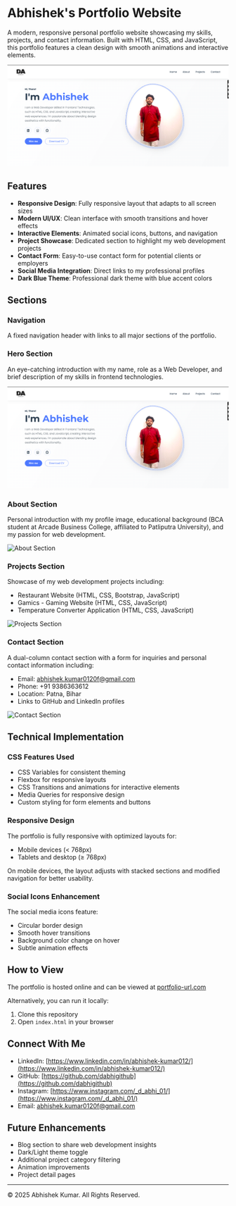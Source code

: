 # Abhishek's Portfolio Website

A modern, responsive personal portfolio website showcasing my skills, projects, and contact information. Built with HTML, CSS, and JavaScript, this portfolio features a clean design with smooth animations and interactive elements.

![Portfolio Preview](./screenshots/portfolio-preview.png)

## Features

- **Responsive Design**: Fully responsive layout that adapts to all screen sizes
- **Modern UI/UX**: Clean interface with smooth transitions and hover effects
- **Interactive Elements**: Animated social icons, buttons, and navigation
- **Project Showcase**: Dedicated section to highlight my web development projects
- **Contact Form**: Easy-to-use contact form for potential clients or employers
- **Social Media Integration**: Direct links to my professional profiles
- **Dark Blue Theme**: Professional dark theme with blue accent colors

## Sections

### Navigation
A fixed navigation header with links to all major sections of the portfolio.

### Hero Section
An eye-catching introduction with my name, role as a Web Developer, and brief description of my skills in frontend technologies.

![Hero Section](./screenshots/portfolio-preview.png)

### About Section
Personal introduction with my profile image, educational background (BCA student at Arcade Business College, affiliated to Patliputra University), and my passion for web development.

![About Section](./screenshots/about-section.jpg)

### Projects Section
Showcase of my web development projects including:
- Restaurant Website (HTML, CSS, Bootstrap, JavaScript)
- Gamics - Gaming Website (HTML, CSS, JavaScript)
- Temperature Converter Application (HTML, CSS, JavaScript)

![Projects Section](./screenshots/projects-section.jpg)

### Contact Section
A dual-column contact section with a form for inquiries and personal contact information including:
- Email: abhishek.kumar0120f@gmail.com
- Phone: +91 9386363612
- Location: Patna, Bihar
- Links to GitHub and LinkedIn profiles

![Contact Section](./screenshots/contact-section.jpg)

## Technical Implementation

### CSS Features Used
- CSS Variables for consistent theming
- Flexbox for responsive layouts
- CSS Transitions and animations for interactive elements
- Media Queries for responsive design
- Custom styling for form elements and buttons

### Responsive Design
The portfolio is fully responsive with optimized layouts for:
- Mobile devices (< 768px)
- Tablets and desktop (≥ 768px)

On mobile devices, the layout adjusts with stacked sections and modified navigation for better usability.

### Social Icons Enhancement
The social media icons feature:
- Circular border design
- Smooth hover transitions
- Background color change on hover
- Subtle animation effects

## How to View

The portfolio is hosted online and can be viewed at [portfolio-url.com](https://portfolio-url.com)

Alternatively, you can run it locally:
1. Clone this repository
2. Open `index.html` in your browser

## Connect With Me

- LinkedIn: [https://www.linkedin.com/in/abhishek-kumar012/](https://www.linkedin.com/in/abhishek-kumar012/)
- GitHub: [https://github.com/dabhigithub](https://github.com/dabhigithub)
- Instagram: [https://www.instagram.com/_d_abhi_01/](https://www.instagram.com/_d_abhi_01/)
- Email: abhishek.kumar0120f@gmail.com

## Future Enhancements

- Blog section to share web development insights
- Dark/Light theme toggle
- Additional project category filtering
- Animation improvements
- Project detail pages

---

© 2025 Abhishek Kumar. All Rights Reserved.
